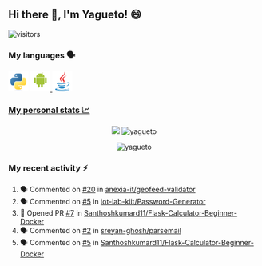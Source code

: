 ## Hi there 👋, I'm Yagueto! 😄

<!--
**Yagueteiro/yagueteiro** is a ✨ _special_ ✨ repository because its `README.md` (this file) appears on your GitHub profile.

Here are some ideas to get you started:

- 🔭 I’m currently working on ...
- 🌱 I’m currently learning ...
- 👯 I’m looking to collaborate on ...
- 🤔 I’m looking for help with ...
- 💬 Ask me about ...
- 📫 How to reach me: ...
- 😄 Pronouns: ...
- ⚡ Fun fact: ...
-->

![visitors](https://visitor-badge-reloaded.herokuapp.com/badge?page_id=yagueto'sREADME&style=for-the-badge)

### My languages 🗣️

<p align="left"> <img src="https://raw.githubusercontent.com/devicons/devicon/master/icons/python/python-original.svg" alt="python" width="40" height="40"/> </a> <a href="https://developer.android.com" target="_blank"> <img src="https://raw.githubusercontent.com/devicons/devicon/master/icons/android/android-original-wordmark.svg" alt="android" width="40" height="40"/> </a> <a href="https://www.java.com" target="_blank"> <img src="https://raw.githubusercontent.com/devicons/devicon/master/icons/java/java-original.svg" alt="java" width="40" height="40"/> </a> <a href="https://www.linux.org/" target="_blank"> </a> <a href="https://www.python.org" target="_blank"> </p>

### My personal stats 📈
<div align="center"> 
  <a>
    <img src=https://github-readme-stats.vercel.app/api?username=yagueto&count_private=true&show_icons=true width=50%></img>
  </a>
  <img src="https://github-readme-streak-stats.herokuapp.com/?user=yagueto" alt="yagueto" width=49% />
</div>
<p align="center">
    <img src="https://github-profile-trophy.vercel.app/?username=yagueto&no-bg=true" alt="yagueto" />
</p>


### My recent activity ⚡

  <!--START_SECTION:activity-->
1. 🗣 Commented on [#20](https://github.com/anexia-it/geofeed-validator/issues/20) in [anexia-it/geofeed-validator](https://github.com/anexia-it/geofeed-validator)
2. 🗣 Commented on [#5](https://github.com/iot-lab-kiit/Password-Generator/issues/5) in [iot-lab-kiit/Password-Generator](https://github.com/iot-lab-kiit/Password-Generator)
3. 💪 Opened PR [#7](https://github.com/Santhoshkumard11/Flask-Calculator-Beginner-Docker/pull/7) in [Santhoshkumard11/Flask-Calculator-Beginner-Docker](https://github.com/Santhoshkumard11/Flask-Calculator-Beginner-Docker)
4. 🗣 Commented on [#2](https://github.com/sreyan-ghosh/parsemail/issues/2) in [sreyan-ghosh/parsemail](https://github.com/sreyan-ghosh/parsemail)
5. 🗣 Commented on [#5](https://github.com/Santhoshkumard11/Flask-Calculator-Beginner-Docker/issues/5) in [Santhoshkumard11/Flask-Calculator-Beginner-Docker](https://github.com/Santhoshkumard11/Flask-Calculator-Beginner-Docker)
  <!--END_SECTION:activity-->


